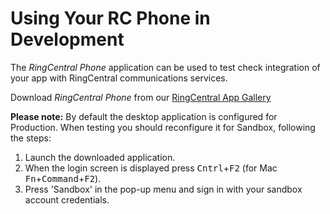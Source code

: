 # Using Your RC Phone in Development

The *RingCentral Phone* application can be used to test check integration of your app with RingCentral communications services.

Download *RingCentral Phone* from our [RingCentral App Gallery](https://www.ringcentral.com/apps/)

**Please note:** By default the desktop application is configured for Production. When testing you should reconfigure it for Sandbox, following the steps:

1. Launch the downloaded application.
2. When the login screen is displayed press <kbd>Cntrl</kbd>+<kbd>F2</kbd> (for Mac <kbd>Fn</kbd>+<kbd>Command</kbd>+<kbd>F2</kbd>).
3. Press 'Sandbox' in the pop-up menu and sign in with your sandbox account credentials.

